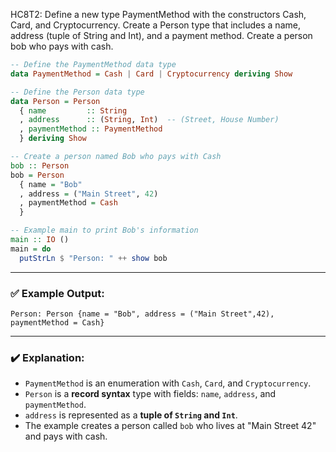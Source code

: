 HC8T2: Define a new type PaymentMethod with the constructors Cash, Card, and Cryptocurrency. Create a Person type that includes a name, address (tuple of String and Int), and a payment method. Create a person bob who pays with cash.

```haskell
-- Define the PaymentMethod data type
data PaymentMethod = Cash | Card | Cryptocurrency deriving Show

-- Define the Person data type
data Person = Person
  { name         :: String
  , address      :: (String, Int)  -- (Street, House Number)
  , paymentMethod :: PaymentMethod
  } deriving Show

-- Create a person named Bob who pays with Cash
bob :: Person
bob = Person
  { name = "Bob"
  , address = ("Main Street", 42)
  , paymentMethod = Cash
  }

-- Example main to print Bob's information
main :: IO ()
main = do
  putStrLn $ "Person: " ++ show bob
```

---

### ✅ Example Output:

```
Person: Person {name = "Bob", address = ("Main Street",42), paymentMethod = Cash}
```

---

### ✔️ Explanation:

* `PaymentMethod` is an enumeration with `Cash`, `Card`, and `Cryptocurrency`.
* `Person` is a **record syntax** type with fields: `name`, `address`, and `paymentMethod`.
* `address` is represented as a **tuple of `String` and `Int`**.
* The example creates a person called `bob` who lives at "Main Street 42" and pays with cash.
